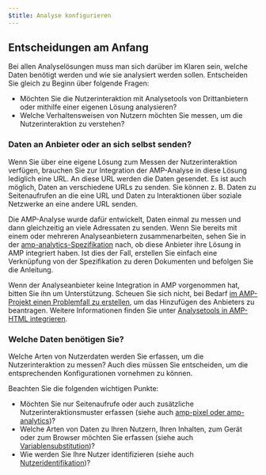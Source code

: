 ```yaml
---
$title: Analyse konfigurieren
---
```


## Entscheidungen am Anfang

Bei allen Analyselösungen muss man sich darüber im Klaren sein, welche Daten benötigt werden und wie sie analysiert werden sollen. Entscheiden Sie gleich zu Beginn über folgende Fragen:

* Möchten Sie die Nutzerinteraktion mit Analysetools von Drittanbietern oder mithilfe einer eigenen Lösung analysieren?
* Welche Verhaltensweisen von Nutzern möchten Sie messen, um die Nutzerinteraktion zu verstehen?

### Daten an Anbieter oder an sich selbst senden?

Wenn Sie über eine eigene Lösung zum Messen der Nutzerinteraktion verfügen, brauchen Sie zur Integration der AMP-Analyse in diese Lösung lediglich eine URL. An diese URL werden die Daten gesendet.
Es ist auch möglich, Daten an verschiedene URLs zu senden. Sie können z. B. Daten zu Seitenaufrufen an die eine URL und Daten zu Interaktionen über soziale Netzwerke an eine andere URL senden.

Die AMP-Analyse wurde dafür entwickelt, Daten einmal zu messen und dann gleichzeitig an viele Adressaten zu senden.
Wenn Sie bereits mit einem oder mehreren Analyseanbietern zusammenarbeiten, sehen Sie in der [amp-analytics-Spezifikation](/docs/reference/extended/amp-analytics.html) nach, ob diese Anbieter ihre Lösung in AMP integriert haben. Ist dies der Fall, erstellen Sie einfach eine Verknüpfung von der Spezifikation zu deren Dokumenten und befolgen Sie die Anleitung.

Wenn der Analyseanbieter keine Integration in AMP vorgenommen hat, bitten Sie ihn um Unterstützung.
Scheuen Sie sich nicht, bei Bedarf [im AMP-Projekt einen Problemfall zu erstellen](https://github.com/ampproject/amphtml/issues/new), um das Hinzufügen des Anbieters zu beantragen.
Weitere Informationen finden Sie unter [Analysetools in AMP-HTML integrieren](https://github.com/ampproject/amphtml/blob/master/extensions/amp-analytics/integrating-analytics.md).

### Welche Daten benötigen Sie?

Welche Arten von Nutzerdaten werden Sie erfassen, um die Nutzerinteraktion zu messen?
Auch dies müssen Sie entscheiden, um die entsprechenden Konfigurationen vornehmen zu können.

Beachten Sie die folgenden wichtigen Punkte:

* Möchten Sie nur Seitenaufrufe oder auch zusätzliche Nutzerinteraktionsmuster erfassen (siehe auch [amp-pixel oder amp-analytics](/de/docs/guides/analytics/analytics_basics.html#use-amp-pixel-or-amp-analytics))?
* Welche Arten von Daten zu Ihren Nutzern, Ihren Inhalten, zum Gerät oder zum Browser möchten Sie erfassen (siehe auch [Variablensubstitution](/de/docs/guides/analytics/analytics_basics.html#variablensubstitution))?
* Wie werden Sie Ihre Nutzer identifizieren (siehe auch [Nutzeridentifikation](/de/docs/guides/analytics/analytics_basics.html#nutzeridentifikation))?

